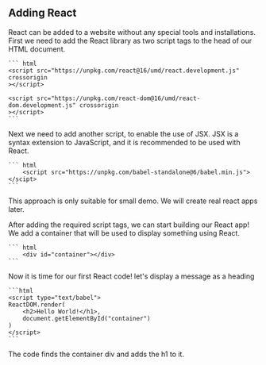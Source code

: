 ## Adding React

React can be added to a website without any special tools and installations. First we need to add the React library as two script tags to the head of our HTML document.

    ``` html
    <script src="https://unpkg.com/react@16/umd/react.development.js" crossorigin
    ></script>

    <script src="https://unpkg.com/react-dom@16/umd/react-dom.development.js" crossorigin
    ></script>
    ```

Next we need to add another script, to enable the use of JSX. JSX is a syntax extension to JavaScript, and it is recommended to be used with React.

    ``` html
        <script src="https://unpkg.com/babel-standalone@6/babel.min.js"></scipt>   
    ``` 

This approach is only suitable for small demo. We will create real react apps later.

After adding the required script tags, we can start building our React app!
We add a container that will be used to display something using React.

    ``` html
        <div id="container"></div>
    ```

Now it is time for our first React code!
let's display a message as a heading

    ```html
    <script type="text/babel">
    ReactDOM.render(
        <h2>Hello World!</h1>,
        document.getElementById("container")
    )
    </script>
    ```
The code finds the container div and adds the h1 to it.
